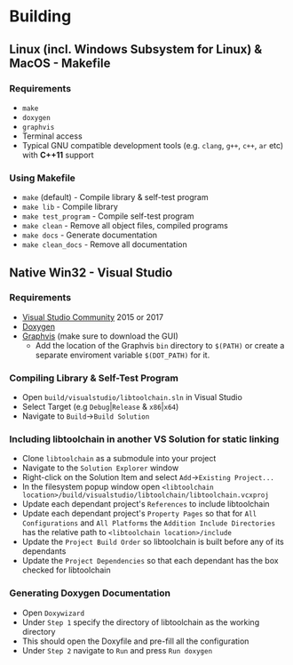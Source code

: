 # Building
## Linux (incl. Windows Subsystem for Linux) & MacOS - Makefile
### Requirements
* `make`
* `doxygen`
* `graphvis`
* Terminal access
* Typical GNU compatible development tools (e.g. `clang`, `g++`, `c++`, `ar` etc) with __C++11__ support

### Using Makefile
* `make` (default) - Compile library & self-test program
* `make lib` - Compile library
* `make test_program` - Compile self-test program
* `make clean` - Remove all object files, compiled programs
* `make docs` - Generate documentation
* `make clean_docs` - Remove all documentation

## Native Win32 - Visual Studio
### Requirements
* [Visual Studio Community](https://visualstudio.microsoft.com/vs/community/) 2015 or 2017
* [Doxygen](http://www.doxygen.nl/download.html#srcbin)
* [Graphvis](https://graphviz.gitlab.io/_pages/Download/Download_windows.html) (make sure to download the GUI)
	* Add the location of the Graphvis `bin` directory to `$(PATH)` or create a separate enviroment variable `$(DOT_PATH)` for it.

### Compiling Library & Self-Test Program
* Open `build/visualstudio/libtoolchain.sln` in Visual Studio
* Select Target (e.g `Debug`|`Release` & `x86`|`x64`)
* Navigate to `Build`->`Build Solution`

### Including libtoolchain in another VS Solution for static linking
* Clone `libtoolchain` as a submodule into your project
* Navigate to the `Solution Explorer` window
* Right-click on the Solution Item and select `Add`->`Existing Project...`
* In the filesystem popup window open `<libtoolchain location>/build/visualstudio/libtoolchain/libtoolchain.vcxproj`
* Update each dependant project's `References` to include libtoolchain
* Update each dependant project's `Property Pages` so that for `All Configurations` and `All Platforms` the `Addition Include Directories` has the relative path to `<libtoolchain location>/include`
* Update the `Project Build Order` so libtoolchain is built before any of its dependants
* Update the `Project Dependencies` so that each dependant has the box checked for libtoolchain

### Generating Doxygen Documentation
* Open `Doxywizard`
* Under `Step 1` specify the directory of libtoolchain as the working directory
* This should open the Doxyfile and pre-fill all the configuration
* Under `Step 2` navigate to `Run` and press `Run doxygen`
